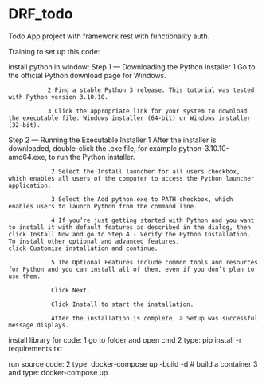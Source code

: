 # DRF_todo
  Todo App project with framework rest with functionality auth.
  
Training to set up this code:

install python in window:
Step 1 — Downloading the Python Installer
               1 Go to the official Python download page for Windows.
        
               2 Find a stable Python 3 release. This tutorial was tested with Python version 3.10.10.
        
               3 Click the appropriate link for your system to download the executable file: Windows installer (64-bit) or Windows installer (32-bit).
               
Step 2 — Running the Executable Installer
                1 After the installer is downloaded, double-click the .exe file, for example python-3.10.10-amd64.exe, to run the Python installer.
                
                2 Select the Install launcher for all users checkbox, which enables all users of the computer to access the Python launcher application.
        
                3 Select the Add python.exe to PATH checkbox, which enables users to launch Python from the command line.
        
                4 If you’re just getting started with Python and you want to install it with default features as described in the dialog, then click Install Now and go to Step 4 - Verify the Python Installation. To install other optional and advanced features,                    click Customize installation and continue.
        
                5 The Optional Features include common tools and resources for Python and you can install all of them, even if you don’t plan to use them. 
        
                Click Next.
        
                Click Install to start the installation.
        
                After the installation is complete, a Setup was successful message displays.

install library for code:
        1 go to folder and open cmd
        2 type: pip install -r requirements.txt
        
run source code:
        2  type: docker-compose up -build -d # build a container
        3  and type: docker-compose up
